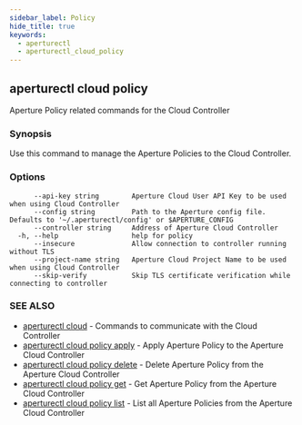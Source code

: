 ```yaml
---
sidebar_label: Policy
hide_title: true
keywords:
  - aperturectl
  - aperturectl_cloud_policy
---
```


<!-- markdownlint-disable -->

## aperturectl cloud policy

Aperture Policy related commands for the Cloud Controller

### Synopsis

Use this command to manage the Aperture Policies to the Cloud Controller.

### Options

```
      --api-key string        Aperture Cloud User API Key to be used when using Cloud Controller
      --config string         Path to the Aperture config file. Defaults to '~/.aperturectl/config' or $APERTURE_CONFIG
      --controller string     Address of Aperture Cloud Controller
  -h, --help                  help for policy
      --insecure              Allow connection to controller running without TLS
      --project-name string   Aperture Cloud Project Name to be used when using Cloud Controller
      --skip-verify           Skip TLS certificate verification while connecting to controller
```

### SEE ALSO

- [aperturectl cloud](/reference/aperturectl/cloud/cloud.md) - Commands to communicate with the Cloud Controller
- [aperturectl cloud policy apply](/reference/aperturectl/cloud/policy/apply/apply.md) - Apply Aperture Policy to the Aperture Cloud Controller
- [aperturectl cloud policy delete](/reference/aperturectl/cloud/policy/delete/delete.md) - Delete Aperture Policy from the Aperture Cloud Controller
- [aperturectl cloud policy get](/reference/aperturectl/cloud/policy/get/get.md) - Get Aperture Policy from the Aperture Cloud Controller
- [aperturectl cloud policy list](/reference/aperturectl/cloud/policy/list/list.md) - List all Aperture Policies from the Aperture Cloud Controller
